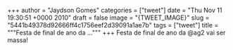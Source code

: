 
+++
author = "Jaydson Gomes"
categories = ["tweet"]
date = "Thu Nov 11 19:30:51 +0000 2010"
draft = false
image = "{TWEET_IMAGE}"
slug = "5441b49378d92666ff4c1756eef2d39091a1ae7b"
tags = ["tweet"]
title = """Festa de final de ano da ..."""
+++
Festa de final de ano da @ag2 vai ser massa!
